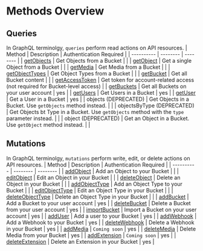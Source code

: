 # Methods Overview

## Queries

In GraphQL terminolgy, `queries` perform read actions on API resources.
| Method  | Description | Authentication Required |
| ---------- | -------- | -------- |
| [getObjects](/graphql-api/queries.html#getobjects) | Get Objects from a Bucket | |
| [getObject](/graphql-api/queries.html#getobject) | Get a single Object from a Bucket | |
| [getMedia](/graphql-api/queries.html#getmedia) | Get Media from a Bucket | |
| [getObjectTypes](/graphql-api/queries.html#getobjecttypes) | Get Object Types from a Bucket | |
| [getBucket](/graphql-api/queries.html#getbucket) | Get all Bucket content | |
| [getAccessToken](/graphql-api/queries.html#getaccesstoken) | Get token for account-related access (not required for Bucket-level access) |
| [getBuckets](/graphql-api/queries.html#getbuckets) | Get all Buckets on your user account | yes |
| [getUsers](/graphql-api/queries.html#getusers) | Get Users in a Bucket | yes |
| [getUser](/graphql-api/queries.html#getuser) | Get a User in a Bucket | yes |
| objects (DEPRECATED) | Get Objects in a Bucket. Use `getObjects` method instead. | |
| objectsByType (DEPRECATED) | Get Objects bt Type in a Bucket. Use `getObjects` method with the `type` parameter instead. | |
| object (DEPRECATED) | Get an Object in a Bucket. Use `getObject` method instead. | |

## Mutations

In GraphQL terminolgy, `mutations` perform write, edit, or delete actions on API resources.
| Method  | Description | Authentication Required |
| ---------- | -------- | -------- |
| [addObject](/graphql-api/mutations.html#addobject) | Add an Object to your Bucket | |
| [editObject](/graphql-api/mutations.html#editobject) | Edit an Object in your Bucket | |
| [deleteObject](/graphql-api/mutations.html#deleteobject) | Delete an Object in your Bucket | |
| [addObjectType](/graphql-api/mutations.html#addobjecttype) | Add an Object Type to your Bucket | |
| [editObjectType](/graphql-api/mutations.html#editobjecttype) | Edit an Object Type in your Bucket | |
| [deleteObjectType](/graphql-api/mutations.html#deleteobjecttype) | Delete an Object Type in your Bucket | |
| [addBucket](/graphql-api/mutations.html#addbucket) | Add a Bucket to your user account | yes |
| [deleteBucket](/graphql-api/mutations.html#deletebucket) | Delete a Bucket from your user account | yes |
| [importBucket](/graphql-api/mutations.html#importbucket) | Import a Bucket on your user account | yes |
| [addUser](/graphql-api/mutations.html#adduser) | Add a user to your Bucket | yes |
| [addWebhook](/graphql-api/mutations.html#addwebhook) | Add a Webhook to your Bucket | yes |
| [deleteWebhook](/graphql-api/mutations.html#deletewebhook) | Delete a Webhook in your Bucket | yes |
| [addMedia](/graphql-api/mutations.html#addmedia) | `Coming soon` | yes |
| [deleteMedia](/graphql-api/mutations.html#deletemedia) | Delete Media from your Bucket | yes |
| [addExtension](/graphql-api/mutations.html#addextension) | `Coming soon` | yes |
| [deleteExtension](/graphql-api/mutations.html#deleteextension) | Delete an Extension in your Bucket | yes |
